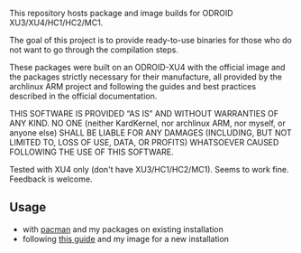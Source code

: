 This repository hosts package and image builds for ODROID XU3/XU4/HC1/HC2/MC1.

The goal of this project is to provide ready-to-use binaries for those who do not want to go through the compilation steps.

These packages were built on an ODROID-XU4 with the official image and the packages strictly necessary for their manufacture, all provided by the archlinux ARM project and following the guides and best practices described in the official documentation.

THIS SOFTWARE IS PROVIDED “AS IS” AND WITHOUT WARRANTIES OF ANY KIND. NO ONE (neither KardKernel, nor archlinux ARM, nor myself, or anyone else) SHALL BE LIABLE FOR ANY DAMAGES (INCLUDING, BUT NOT LIMITED TO, LOSS OF USE, DATA, OR PROFITS) WHATSOEVER CAUSED FOLLOWING THE USE OF THIS SOFTWARE.

Tested with XU4 only (don't have XU3/HC1/HC2/MC1). Seems to work fine. Feedback is welcome.

## Usage
* with [pacman](https://man.archlinux.org/man/pacman.8) and my packages on existing installation
* following [this guide](https://archlinuxarm.org/platforms/armv7/samsung/odroid-xu3) and my image for a new installation
